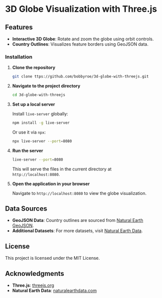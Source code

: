 # 3D Globe Visualization with Three.js


## Features

- **Interactive 3D Globe**: Rotate and zoom the globe using orbit controls.
- **Country Outlines**: Visualizes feature borders using GeoJSON data.


### Installation

1. **Clone the repository**

   ```bash
   git clone ttps://github.com/bobbyroe/3d-globe-with-threejs.git
   ```

2. **Navigate to the project directory**

   ```bash
   cd 3d-globe-with-threejs
   ```

3. **Set up a local server**

   Install `live-server` globally:

   ```bash
   npm install -g live-server
   ```

   Or use it via `npx`:

   ```bash
   npx live-server --port=8080
   ```

4. **Run the server**

   ```bash
   live-server --port=8080
   ```

   This will serve the files in the current directory at `http://localhost:8080`.

5. **Open the application in your browser**

   Navigate to `http://localhost:8080` to view the globe visualization.


## Data Sources

- **GeoJSON Data**: Country outlines are sourced from [Natural Earth GeoJSON](https://github.com/martynafford/natural-earth-geojson).
- **Additional Datasets**: For more datasets, visit [Natural Earth Data](https://www.naturalearthdata.com/downloads/).

## License

This project is licensed under the MIT License.

## Acknowledgments

- **Three.js**: [threejs.org](https://threejs.org/)
- **Natural Earth Data**: [naturalearthdata.com](https://www.naturalearthdata.com/)